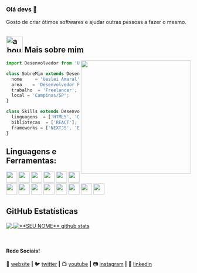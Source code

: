 ### Olá devs 👋

Gosto de criar ótimos softwares e ajudar outras pessoas a fazer o mesmo.

## <img width="45" alt="about" src="https://raw.github.com/elizarov/elizarov/master/about.png"> Mais sobre mim

<img align="right" width="300" height="309" src="https://i2.wp.com/allhtaccess.info/wp-content/uploads/2018/03/programming.gif?fit=1281%2C716&ssl=1" />

```js
import Desenvolvedor from 'UesleiAmaral';

class SobreMim extends Desenvolvedor {
  nome     = 'Ueslei Amaral';
  area    = 'Desenvolvedor FrontEnd';
  trabalho  = 'Freelancer';
  local = 'Campinas/SP';
}

class Skills extends Desenvolvedor {
  linguagens  = ['HTML5', 'CSS3', 'JAVASCRIPT', 'JAVA', 'TYPESCRIPT'];
  bibliotecas  = ['REACT'];
  frameworks = ['NEXTJS', 'EXPRESS'];
}
```

## **Linguagens e Ferramentas:**  

<span><img height="30" src="https://img.shields.io/badge/HTML5-E34F26?style=for-the-badge&logo=html5&logoColor=white"></span>
<span><img height="30" src="https://img.shields.io/badge/CSS3-1572B6?style=for-the-badge&logo=css3&logoColor=white"></span>
<span><img height="30" src="https://img.shields.io/badge/JavaScript-F7DF1E?style=for-the-badge&logo=javascript&logoColor=black"></span>
<span><img height="30" src="https://img.shields.io/badge/Java-ED8B00?style=for-the-badge&logo=java&logoColor=white"></span>
<span><img height="30" src="https://img.shields.io/badge/TypeScript-007ACC?style=for-the-badge&logo=typescript&logoColor=white"></span>
<span><img height="30" src="https://img.shields.io/badge/React-20232A?style=for-the-badge&logo=react&logoColor=61DAFB"></span>
<span><img height="30" src="https://img.shields.io/badge/React_Native-20232A?style=for-the-badge&logo=react&logoColor=61DAFB"></span>
<span><img height="30" src="https://img.shields.io/badge/Tailwind_CSS-38B2AC?style=for-the-badge&logo=tailwind-css&logoColor=white"></span>
<span><img height="30" src="https://img.shields.io/badge/Bootstrap-563D7C?style=for-the-badge&logo=bootstrap&logoColor=white"></span>
<span><img height="30" src="https://img.shields.io/badge/MySQL-00000F?style=for-the-badge&logo=mysql&logoColor=white"></span>
<span><img height="30" src="https://img.shields.io/badge/SQLite-07405E?style=for-the-badge&logo=sqlite&logoColor=white"></span>
<span><img height="30" src="https://img.shields.io/badge/Linux-E34F26?style=for-the-badge&logo=linux&logoColor=black"></span>
<span><img height="30" src="https://img.shields.io/badge/Git-E34F26?style=for-the-badge&logo=git&logoColor=white"></span>
<span><img height="30" src="https://img.shields.io/badge/Express.js-404D59?style=for-the-badge"></span>


## **GitHub Estatísticas**

<a href="https://github.com/Gurupreet">
  <img align="center" src="https://github-readme-stats.vercel.app/api/top-langs/?username=UesleiAmaral&theme=dracula&hide_langs_below=1" />
</a>

<a href="https://github.com/Gurupreet">
 <img align="center" src="https://github-readme-stats.vercel.app/api?username=UesleiAmaral&show_icons=true&theme=dracula&line_height=27" alt="**SEU NOME** github stats"/>
</a>

[website]: https://ueslei.tech/
[twitter]: https://twitter.com/SEUTWITTER
[youtube]: https://www.youtube.com/user/SEUYOUTUBE/
[instagram]: https://www.instagram.com/SEUINSTAGRAM/
[linkedin]: https://www.linkedin.com/in/SEULINKEDIN/
<br>

#### Rede Sociais!

🏡 [website][website] **|** 
🐦 [twitter][twitter] **|** 
📺 [youtube][youtube] **|** 
📷 [instagram][instagram] **|** 
👔 [linkedin][linkedin]
